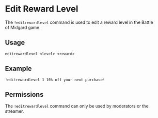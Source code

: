 # Edit Reward Level

The `!editrewardlevel` command is used to edit a reward level in the Battle of Midgard game.

## Usage

`editrewardlevel <level> <reward>`

## Example

`!editrewardlevel 1 10% off your next purchase!`

## Permissions

The `!editrewardlevel` command can only be used by moderators or the streamer.